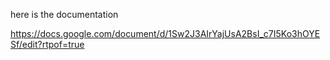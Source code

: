 here is the documentation 

https://docs.google.com/document/d/1Sw2J3AIrYajUsA2BsI_c7I5Ko3hOYESf/edit?rtpof=true
